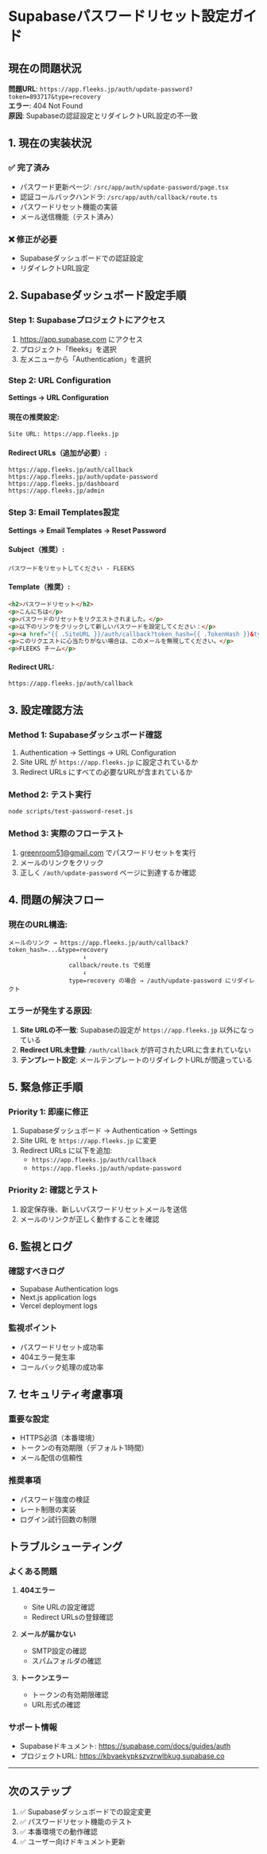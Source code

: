 # Supabaseパスワードリセット設定ガイド

## 現在の問題状況

**問題URL**: `https://app.fleeks.jp/auth/update-password?token=893717&type=recovery`  
**エラー**: 404 Not Found  
**原因**: Supabaseの認証設定とリダイレクトURL設定の不一致

## 1. 現在の実装状況

### ✅ 完了済み
- パスワード更新ページ: `/src/app/auth/update-password/page.tsx`
- 認証コールバックハンドラ: `/src/app/auth/callback/route.ts`
- パスワードリセット機能の実装
- メール送信機能（テスト済み）

### ❌ 修正が必要
- Supabaseダッシュボードでの認証設定
- リダイレクトURL設定

## 2. Supabaseダッシュボード設定手順

### Step 1: Supabaseプロジェクトにアクセス
1. https://app.supabase.com にアクセス
2. プロジェクト「fleeks」を選択
3. 左メニューから「Authentication」を選択

### Step 2: URL Configuration
**Settings → URL Configuration**

#### 現在の推奨設定:
```
Site URL: https://app.fleeks.jp
```

#### Redirect URLs（追加が必要）:
```
https://app.fleeks.jp/auth/callback
https://app.fleeks.jp/auth/update-password
https://app.fleeks.jp/dashboard
https://app.fleeks.jp/admin
```

### Step 3: Email Templates設定
**Settings → Email Templates → Reset Password**

#### Subject（推奨）:
```
パスワードをリセットしてください - FLEEKS
```

#### Template（推奨）:
```html
<h2>パスワードリセット</h2>
<p>こんにちは</p>
<p>パスワードのリセットをリクエストされました。</p>
<p>以下のリンクをクリックして新しいパスワードを設定してください：</p>
<p><a href="{{ .SiteURL }}/auth/callback?token_hash={{ .TokenHash }}&type=recovery&next=/auth/update-password">パスワードをリセット</a></p>
<p>このリクエストに心当たりがない場合は、このメールを無視してください。</p>
<p>FLEEKS チーム</p>
```

#### Redirect URL:
```
https://app.fleeks.jp/auth/callback
```

## 3. 設定確認方法

### Method 1: Supabaseダッシュボード確認
1. Authentication → Settings → URL Configuration
2. Site URL が `https://app.fleeks.jp` に設定されているか
3. Redirect URLs にすべての必要なURLが含まれているか

### Method 2: テスト実行
```bash
node scripts/test-password-reset.js
```

### Method 3: 実際のフローテスト
1. greenroom51@gmail.com でパスワードリセットを実行
2. メールのリンクをクリック
3. 正しく `/auth/update-password` ページに到達するか確認

## 4. 問題の解決フロー

### 現在のURL構造:
```
メールのリンク → https://app.fleeks.jp/auth/callback?token_hash=...&type=recovery
                     ↓
                 callback/route.ts で処理
                     ↓
                 type=recovery の場合 → /auth/update-password にリダイレクト
```

### エラーが発生する原因:
1. **Site URLの不一致**: Supabaseの設定が `https://app.fleeks.jp` 以外になっている
2. **Redirect URL未登録**: `/auth/callback` が許可されたURLに含まれていない
3. **テンプレート設定**: メールテンプレートのリダイレクトURLが間違っている

## 5. 緊急修正手順

### Priority 1: 即座に修正
1. Supabaseダッシュボード → Authentication → Settings
2. Site URL を `https://app.fleeks.jp` に変更
3. Redirect URLs に以下を追加:
   - `https://app.fleeks.jp/auth/callback`
   - `https://app.fleeks.jp/auth/update-password`

### Priority 2: 確認とテスト
1. 設定保存後、新しいパスワードリセットメールを送信
2. メールのリンクが正しく動作することを確認

## 6. 監視とログ

### 確認すべきログ
- Supabase Authentication logs
- Next.js application logs
- Vercel deployment logs

### 監視ポイント
- パスワードリセット成功率
- 404エラー発生率
- コールバック処理の成功率

## 7. セキュリティ考慮事項

### 重要な設定
- HTTPS必須（本番環境）
- トークンの有効期限（デフォルト1時間）
- メール配信の信頼性

### 推奨事項
- パスワード強度の検証
- レート制限の実装
- ログイン試行回数の制限

## トラブルシューティング

### よくある問題

1. **404エラー**
   - Site URLの設定確認
   - Redirect URLsの登録確認

2. **メールが届かない**
   - SMTP設定の確認
   - スパムフォルダの確認

3. **トークンエラー**
   - トークンの有効期限確認
   - URL形式の確認

### サポート情報
- Supabaseドキュメント: https://supabase.com/docs/guides/auth
- プロジェクトURL: https://kbvaekypkszvzrwlbkug.supabase.co

---

## 次のステップ

1. ✅ Supabaseダッシュボードでの設定変更
2. ✅ パスワードリセット機能のテスト
3. ✅ 本番環境での動作確認
4. ✅ ユーザー向けドキュメント更新